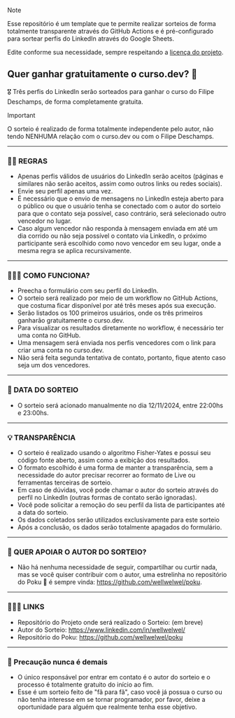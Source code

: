 > [!NOTE]
> Esse repositório é um template que te permite realizar sorteios de forma totalmente transparente através do GitHub Actions e é pré-configurado para sortear perfis do LinkedIn através do Google Sheets.
>
> Edite conforme sua necessidade, sempre respeitando a [licença do projeto](https://github.com/wellwelwel/google-forms-giveaway/blob/main/LICENSE).

## Quer ganhar gratuitamente o curso.dev? 🙌

🎖️ Três perfis do LinkedIn serão sorteados para ganhar o curso do Filipe Deschamps, de forma completamente gratuita.

> [!IMPORTANT]
> O sorteio é realizado de forma totalmente independente pelo autor, não tendo NENHUMA relação com o curso.dev ou com o Filipe Deschamps.

---

### 🧑‍⚖️ REGRAS

- Apenas perfis válidos de usuários do LinkedIn serão aceitos (páginas e similares não serão aceitos, assim como outros links ou redes sociais).
- Envie seu perfil apenas uma vez.
- É necessário que o envio de mensagens no LinkedIn esteja aberto para o público ou que o usuário tenha se conectado com o autor do sorteio para que o contato seja possível, caso contrário, será selecionado outro vencedor no lugar.
- Caso algum vencedor não responda à mensagem enviada em até um dia corrido ou não seja possível o contato via LinkedIn, o próximo participante será escolhido como novo vencedor em seu lugar, onde a mesma regra se aplica recursivamente.

---

### 🧙🏻‍♂️ COMO FUNCIONA?

- Preecha o formulário com seu perfil do LinkedIn.
- O sorteio será realizado por meio de um workflow no GitHub Actions, que costuma ficar disponível por até três meses após sua execução.
- Serão listados os 100 primeiros usuários, onde os três primeiros ganharão gratuitamente o curso.dev.
- Para visualizar os resultados diretamente no workflow, é necessário ter uma conta no GitHub.
- Uma mensagem será enviada nos perfis vencedores com o link para criar uma conta no curso.dev.
- Não será feita segunda tentativa de contato, portanto, fique atento caso seja um dos vencedores.

---

### 📆 DATA DO SORTEIO

- O sorteio será acionado manualmente no dia 12/11/2024, entre 22:00hs e 23:00hs.

---

### 💡 TRANSPARÊNCIA

- O sorteio é realizado usando o algoritmo Fisher-Yates e possui seu código fonte aberto, assim como a exibição dos resultados.
- O formato escolhido é uma forma de manter a transparência, sem a necessidade do autor precisar recorrer ao formato de Live ou ferramentas terceiras de sorteio.
- Em caso de dúvidas, você pode chamar o autor do sorteio através do perfil no LinkedIn (outras formas de contato serão ignoradas).
- Você pode solicitar a remoção do seu perfil da lista de participantes até a data do sorteio.
- Os dados coletados serão utilizados exclusivamente para este sorteio
- Após a conclusão, os dados serão totalmente apagados do formulário.

---

### 💙 QUER APOIAR O AUTOR DO SORTEIO?

- Não há nenhuma necessidade de seguir, compartilhar ou curtir nada, mas se você quiser contribuir com o autor, uma estrelinha no repositório do Poku 🐷 é sempre vinda: https://github.com/wellwelwel/poku.

---

### 🙋🏻‍♂️ LINKS

- Repositório do Projeto onde será realizado o Sorteio: (em breve)
- Autor do Sorteio: https://www.linkedin.com/in/wellwelwel/
- Repositório do Poku: https://github.com/wellwelwel/poku

---

### 🔐 Precaução nunca é demais

- O único responsável por entrar em contato é o autor do sorteio e o processo é totalmente gratuito do início ao fim.
- Esse é um sorteio feito de "fã para fã", caso você já possua o curso ou não tenha interesse em se tornar programador, por favor, deixe a oportunidade para alguém que realmente tenha esse objetivo.
